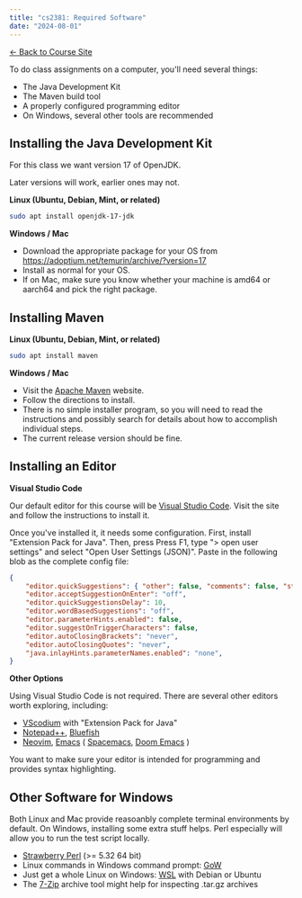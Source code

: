 ```yaml
---
title: "cs2381: Required Software"
date: "2024-08-01"
---
```


[&larr; Back to Course Site](../)

To do class assignments on a computer, you'll need several things:

 * The Java Development Kit
 * The Maven build tool
 * A properly configured programming editor
 * On Windows, several other tools are recommended

## Installing the Java Development Kit

For this class we want version 17 of OpenJDK.

Later versions will work, earlier ones may not.

**Linux (Ubuntu, Debian, Mint, or related)**

```bash
sudo apt install openjdk-17-jdk
```

**Windows / Mac**

 - Download the appropriate package for your OS from 
   https://adoptium.net/temurin/archive/?version=17
 - Install as normal for your OS.
 - If on Mac, make sure you know whether your machine is amd64 or
   aarch64 and pick the right package.

## Installing Maven

**Linux (Ubuntu, Debian, Mint, or related)**

```bash
sudo apt install maven
```

**Windows / Mac**

 - Visit the [Apache Maven](https://maven.apache.org/) website.
 - Follow the directions to install.
 - There is no simple installer program, so you will need to
   read the instructions and possibly search for details about
   how to accomplish individual steps.
 - The current release version should be fine.

## Installing an Editor

**Visual Studio Code**

Our default editor for this course will be [Visual Studio Code](
https://code.visualstudio.com/). Visit the site and follow the
instructions to install it.

Once you've installed it, it needs some configuration. First, install
"Extension Pack for Java". Then, press Press F1, type "> open user
settings" and select "Open User Settings (JSON)". Paste in the
following blob as the complete config file:

```json
{
    "editor.quickSuggestions": { "other": false, "comments": false, "strings": false },
    "editor.acceptSuggestionOnEnter": "off",
    "editor.quickSuggestionsDelay": 10,
    "editor.wordBasedSuggestions": "off", 
    "editor.parameterHints.enabled": false,
    "editor.suggestOnTriggerCharacters": false,
    "editor.autoClosingBrackets": "never",
    "editor.autoClosingQuotes": "never",
    "java.inlayHints.parameterNames.enabled": "none",
}
```

**Other Options**

Using Visual Studio Code is not required. There are several other
editors worth exploring, including:

 - [VScodium](https://vscodium.com/) with "Extension Pack for Java"
 - [Notepad++](https://notepad-plus-plus.org/), 
   [Bluefish](https://bluefish.openoffice.nl/index.html)
 - [Neovim](https://neovim.io/), 
   [Emacs](https://www.gnu.org/software/emacs/) (
   [Spacemacs](https://github.com/syl20bnr/spacemacs),
   [Doom Emacs](https://github.com/doomemacs/doomemacs) )

You want to make sure your editor is intended for programming and
provides syntax highlighting.


## Other Software for Windows

Both Linux and Mac provide reasoanbly complete terminal environments
by default. On Windows, installing some extra stuff helps. Perl
especially will allow you to run the test script locally.

 - [Strawberry Perl](https://strawberryperl.com/) (>= 5.32 64 bit)
 - Linux commands in Windows command prompt: [GoW](https://github.com/bmatzelle/gow/releases)
 - Just get a whole Linux on Windows: [WSL](https://learn.microsoft.com/en-us/windows/wsl/install) 
   with Debian or Ubuntu
 - The [7-Zip](https://www.7-zip.org/) archive tool might help for inspecting .tar.gz archives

